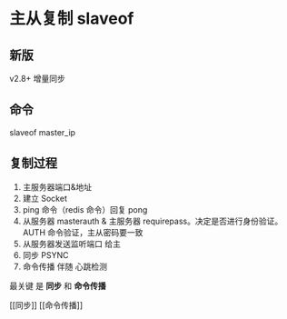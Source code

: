 # 主从复制 slaveof
## 新版
v2.8+ 增量同步

## 命令
slaveof master_ip

## 复制过程
1. 主服务器端口&地址
2. 建立 Socket
3. ping 命令（redis 命令）回复 pong
4. 从服务器 masterauth & 主服务器 requirepass。决定是否进行身份验证。AUTH 命令验证，主从密码要一致
5. 从服务器发送监听端口 给主
6. 同步 PSYNC
7. 命令传播 伴随 心跳检测

最关键 是 **同步** 和 **命令传播** 

[[同步]]
[[命令传播]]

